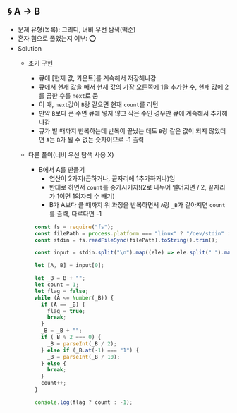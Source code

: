 ## 🌀 A → B

- 문제 유형(목록): 그리디, 너비 우선 탐색(백준)
- 혼자 힘으로 풀었는지 여부: ⭕️
- Solution
  - 초기 구현
    - 큐에 [현재 값, 카운트]를 계속해서 저장해나감
    - 큐에서 현재 값을 빼서 현재 값의 가장 오른쪽에 1을 추가한 수, 현재 값에 2를 곱한 수를 `next`로 둠
    - 이 때, `next`값이 `B`랑 같으면 현재 `count`를 리턴
    - 만약 `B`보다 큰 수면 큐에 넣지 않고 작은 수인 경우만 큐에 계속해서 추가해나감
    - 큐가 빌 때까지 반복하는데 반복이 끝났는 데도 `B`랑 같은 값이 되지 않았더면 `A`는 `B`가 될 수 없는 숫자이므로 -1 출력

  - 다른 풀이(너비 우선 탐색 사용 X)
    - B에서 A를 만들기
      - 연산이 2가지(곱하거나, 끝자리에 1추가하거나)임
      - 반대로 하면서 `count`를 증가시키자!(2로 나누어 떨어지면 / 2, 끝자리가 1이면 1의자리 수 빼기)
      - B가 A보다 클 때까지 위 과정을 반복하면서 `A`랑 `_B`가 같아지면 `count`를 출력, 다르다면 -1

    ```js
      const fs = require("fs");
      const filePath = process.platform === "linux" ? "/dev/stdin" : "./test.txt";
      const stdin = fs.readFileSync(filePath).toString().trim();

      const input = stdin.split("\n").map((ele) => ele.split(" ").map(Number));

      let [A, B] = input[0];

      let _B = B + "";
      let count = 1;
      let flag = false;
      while (A <= Number(_B)) {
        if (A == _B) {
          flag = true;
          break;
        }
        _B = _B + "";
        if (_B % 2 === 0) {
          _B = parseInt(_B / 2);
        } else if (_B.at(-1) === "1") {
          _B = parseInt(_B / 10);
        } else {
          break;
        }
        count++;
      }

      console.log(flag ? count : -1);
    ```
